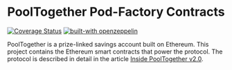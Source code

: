 # PoolTogether Pod-Factory Contracts

[![Coverage Status](https://coveralls.io/repos/github/pooltogether/pt-pod-factory/badge.svg?branch=version-3)](https://coveralls.io/github/pooltogether/pt-pod-factory?branch=version-3)
[![built-with openzeppelin](https://img.shields.io/badge/built%20with-OpenZeppelin-3677FF)](https://docs.openzeppelin.com/)


PoolTogether is a prize-linked savings account built on Ethereum. This project contains the Ethereum smart contracts that power the protocol.  The protocol is described in detail in the article [Inside PoolTogether v2.0](https://medium.com/pooltogether/inside-pooltogether-v2-0-e7d0e1b90a08).


